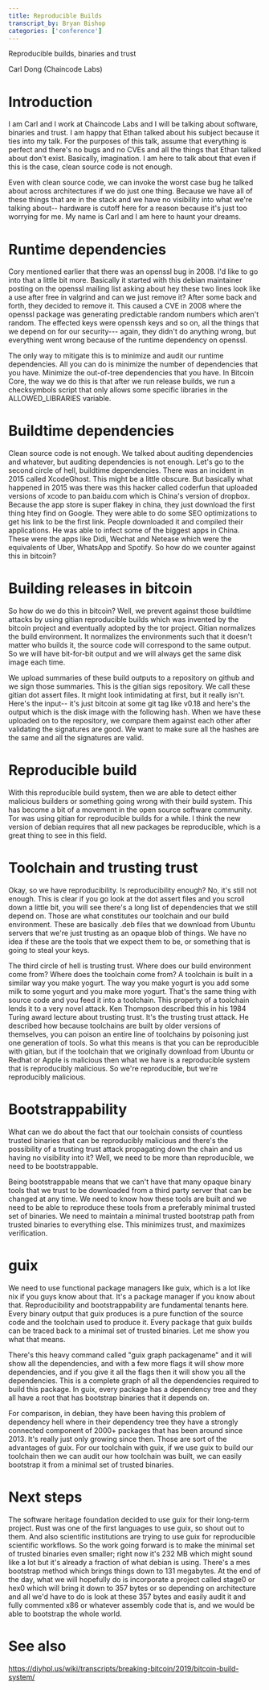 ```yaml
---
title: Reproducible Builds
transcript_by: Bryan Bishop
categories: ['conference']
---
```


Reproducible builds, binaries and trust

Carl Dong (Chaincode Labs)

# Introduction

I am Carl and I work at Chaincode Labs and I will be talking about software, binaries and trust. I am happy that Ethan talked about his subject because it ties into my talk. For the purposes of this talk, assume that everything is perfect and there's no bugs and no CVEs and all the things that Ethan talked about don't exist. Basically, imagination. I am here to talk about that even if this is the case, clean source code is not enough.

Even with clean source code, we can invoke the worst case bug he talked about across architectures if we do just one thing. Because we have all of these things that are in the stack and we have no visibility into what we're talking about-- hardware is cutoff here for a reason because it's just too worrying for me. My name is Carl and I am here to haunt your dreams.

# Runtime dependencies

Cory mentioned earlier that there was an openssl bug in 2008. I'd like to go into that a little bit more. Basically it started with this debian maintainer posting on the openssl mailing list asking about hey these two lines look like a use after free in valgrind and can we just remove it? After some back and forth, they decided to remove it. This caused a CVE in 2008 where the openssl package was generating predictable random numbers which aren't random. The effected keys were openssh keys and so on, all the things that we depend on for our security--- again, they didn't do anything wrong, but everything went wrong because of the runtime dependency on openssl.

The only way to mitigate this is to minimize and audit our runtime dependencies. All you can do is minimize the number of dependencies that you have. Minimize the out-of-tree dependencies that you have. In Bitcoin Core, the way we do this is that after we run release builds, we run a checksymbols script that only allows some specific libraries in the ALLOWED\_LIBRARIES variable.

# Buildtime dependencies

Clean source code is not enough. We talked about auditing dependencies and whatever, but auditing dependencies is not enough. Let's go to the second circle of hell, buildtime dependencies. There was an incident in 2015 called XcodeGhost. This might be a little obscure. But basically what happened in 2015 was there was this hacker called coderfun that uploaded versions of xcode to pan.baidu.com which is China's version of dropbox. Because the app store is super flakey in china, they just download the first thing htey find on Google. They were able to do some SEO optimizations to get his link to be the first link. People downloaded it and compiled their applications. He was able to infect some of the biggest apps in China. These were the apps like Didi, Wechat and Netease which were the equivalents of Uber, WhatsApp and Spotify. So how do we counter against this in bitcoin?

# Building releases in bitcoin

So how do we do this in bitcoin? Well, we prevent against those buildtime attacks by using gitian reproducible builds which was invented by the bitcoin project and eventually adopted by the tor project. Gitian normalizes the build environment. It normalizes the environments such that it doesn't matter who builds it, the source code will correspond to the same output. So we will have bit-for-bit output and we will always get the same disk image each time.

We upload summaries of these build outputs to a repository on github and we sign those summaries. This is the gitian sigs repository. We call these gitian dot assert files. It might look intimidating at first, but it really isn't. Here's the input-- it's just bitcoin at some git tag like v0.18 and here's the output which is the disk image with the following hash. When we have these uploaded on to the repository, we compare them against each other after validating the signatures are good. We want to make sure all the hashes are the same and all the signatures are valid.

# Reproducible build

With this reproducible build system, then we are able to detect either malicious builders or something going wrong with their build system. This has become a bit of a movement in the open source software community. Tor was using gitian for reproducible builds for a while. I think the new version of debian requires that all new packages be reproducible, which is a great thing to see in this field.

# Toolchain and trusting trust

Okay, so we have reproducibility. Is reproducibility enough? No, it's still not enough.  This is clear if you go look at the dot assert files and you scroll down a little bit, you will see there's a long list of dependencies that we still depend on. Those are what constitutes our toolchain and our build environment. These are basically .deb files that we download from Ubuntu servers that we're just trusting as an opaque blob of things. We have no idea if these are the tools that we expect them to be, or something that is going to steal your keys.

The third circle of hell is trusting trust. Where does our build environment come from? Where does the toolchain come from? A toolchain is built in a similar way you make yogurt. The way you make yogurt is you add some milk to some yogurt and you make more yogurt. That's the same thing with source code and you feed it into a toolchain. This property of a toolchain lends it to a very novel attack. Ken Thompson described this in his 1984 Turing award lecture about trusting trust. It's the trusting trust attack. He described how because toolchains are built by older versions of themselves, you can poison an entire line of toolchains by poisoning just one generation of tools. So what this means is that you can be reproducible with gitian, but if the toolchain that we originally download from Ubuntu or Redhat or Apple is malicious then what we have is a reproducible system that is reproducibly malicious. So we're reproducible, but we're reproducibly malicious.

# Bootstrappability

What can we do about the fact that our toolchain consists of countless trusted binaries that can be reproducibly malicious and there's the possibility of a trusting trust attack propagating down the chain and us having no visibility into it? Well, we need to be more than reproducible, we need to be bootstrappable.

Being bootstrappable means that we can't have that many opaque binary tools that we trust to be downloaded from a third party server that can be changed at any time. We need to know how these tools are built and we need to be able to reproduce these tools from a preferably minimal trusted set of binaries. We need to maintain a minimal trusted bootstrap path from trusted binaries to everything else. This minimizes trust, and maximizes verification.

# guix

We need to use functional package managers like guix, which is a lot like nix if you guys know about that. It's a package manager if you know about that. Reproducibility and bootstrappability are fundamental tenants here. Every binary output that guix produces is a pure function of the source code and the toolchain used to produce it. Every package that guix builds can be traced back to a minimal set of trusted binaries. Let me show you what that means.

There's this heavy command called "guix graph packagename" and it will show all the dependencies, and with a few more flags it will show more dependencies, and if you give it all the flags then it will show you all the dependencies. This is a complete graph of all the dependencies required to build this package. In guix, every package has a dependency tree and they all have a root that has bootstrap binaries that it depends on.

For comparison, in debian, they have been having this problem of dependency hell where in their dependency tree they have a strongly connected component of 2000+ packages that has been around since 2013. It's really just only growing since then. Those are sort of the advantages of guix. For our toolchain with guix, if we use guix to build our toolchain then we can audit our how toolchain was built, we can easily bootstrap it from a minimal set of trusted binaries.

# Next steps

The software heritage foundation decided to use guix for their long-term project. Rust was one of the first languages to use guix, so shout out to them. And also scientific institutions are trying to use guix for reproducible scientific workflows. So the work going forward is to make the minimal set of trusted binaries even smaller; right now it's 232 MB which might sound like a lot but it's already a fraction of what debian is using. There's a mes bootstrap method which brings things down to 131 megabytes. At the end of the day, what we will hopefully do is incorporate a project called stage0 or hex0 which will bring it down to 357 bytes or so depending on architecture and all we'd have to do is look at these 357 bytes and easily audit it and fully commented x86 or whatever assembly code that is, and we would be able to bootstrap the whole world.

# See also

<https://diyhpl.us/wiki/transcripts/breaking-bitcoin/2019/bitcoin-build-system/>

